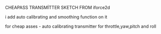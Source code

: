 CHEAPASS TRANSMİTTER SKETCH FROM iforce2d

i add auto calibrating and smoothing function on it

for cheap asses - auto calibrating transmitter for throttle,yaw,pitch and roll
